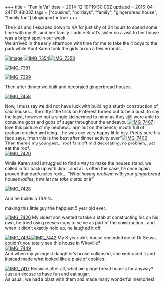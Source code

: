 +++
title = "Fun in Va"
date = 2014-12-19T19:30:00Z
updated = 2016-04-24T17:48:03Z
tags = ["cousins", "holidays", "family", "gingerbread house", "family fun"]
blogimport = true 
+++

The kids and I escaped down to VA for just shy of 24 hours to spend some time with my SIL and her family.  I adore Scott’s sister so a visit to her house was a bright spot in our week.     
We arrived in the early afternoon with time for me to take the 4 boys to the park while Aunt Karen took the girls to run a few errands.   



[![image](https://latc.s3.amazonaws.com/wp-content/uploads/2014/12/IMG_73751.jpg)](https://latc.s3.amazonaws.com/wp-content/uploads/2014/12/IMG_73751.jpg)
[![IMG_7354](https://latc.s3.amazonaws.com/wp-content/uploads/2014/12/IMG_73541.jpg "IMG_7354")](https://latc.s3.amazonaws.com/wp-content/uploads/2014/12/IMG_73541.jpg)[![IMG_7358](https://latc.s3.amazonaws.com/wp-content/uploads/2014/12/IMG_73581.jpg "IMG_7358")](https://latc.s3.amazonaws.com/wp-content/uploads/2014/12/IMG_73581.jpg)

[![IMG_7381](https://latc.s3.amazonaws.com/wp-content/uploads/2014/12/IMG_73811.jpg "IMG_7381")](https://latc.s3.amazonaws.com/wp-content/uploads/2014/12/IMG_73811.jpg)



[![IMG_7399](https://latc.s3.amazonaws.com/wp-content/uploads/2014/12/IMG_73991.jpg "IMG_7399")](https://latc.s3.amazonaws.com/wp-content/uploads/2014/12/IMG_73991.jpg)

Then after dinner we built and decorated gingerbread houses.  

[![IMG_7458](https://latc.s3.amazonaws.com/wp-content/uploads/2014/12/IMG_7458.jpg "IMG_7458")](https://latc.s3.amazonaws.com/wp-content/uploads/2014/12/IMG_7458.jpg)

Now, I must say we did not have luck with building a sturdy construction of said houses… the nifty little trick on Pinterest turned out to be a bust, to say the least, however not a single kid seemed to mind as they still were able to consume gobs and gobs of sugar throughout the endeavor.  [![IMG_7407](https://latc.s3.amazonaws.com/wp-content/uploads/2014/12/IMG_7407.jpg "IMG_7407")](https://latc.s3.amazonaws.com/wp-content/uploads/2014/12/IMG_7407.jpg)
I love this picture of my nephew… arm out on the bench, mouth full of graham cracker and icing… he was one very happy little boy.  Pretty sure his face says, “man this is the best after dinner activity ever”[![IMG_7402](https://latc.s3.amazonaws.com/wp-content/uploads/2014/12/IMG_7402.jpg "IMG_7402")](https://latc.s3.amazonaws.com/wp-content/uploads/2014/12/IMG_7402.jpg)  
Then there’s my youngest… roof falls off mid decorating, no problem, just eat the roof.  
[![IMG_7420](https://latc.s3.amazonaws.com/wp-content/uploads/2014/12/IMG_7420.jpg "IMG_7420")](https://latc.s3.amazonaws.com/wp-content/uploads/2014/12/IMG_7420.jpg)    

While Karen and I struggled to find a way to make the houses stand, we called in for back up with Jim… and as is often the case, he once again proved that dad/uncles rock… _“What having problem with your gingerbread houses ladies, here let me take a stab at it”_  

[![IMG_7428](https://latc.s3.amazonaws.com/wp-content/uploads/2014/12/IMG_7428.jpg "IMG_7428")](https://latc.s3.amazonaws.com/wp-content/uploads/2014/12/IMG_7428.jpg)

And he builds a TRAIN… 

making this little guy the happiest 5 year old ever.

[![IMG_7426](https://latc.s3.amazonaws.com/wp-content/uploads/2014/12/IMG_7426.jpg "IMG_7426")](https://latc.s3.amazonaws.com/wp-content/uploads/2014/12/IMG_7426.jpg)
My oldest son wanted to take a stab at constructing his on his own, he tried using reeses cups to serve as part of the construction…and when it didn’t exactly hold up, he laughed it off.    

 [![IMG_7434](https://latc.s3.amazonaws.com/wp-content/uploads/2014/12/IMG_7434.jpg "IMG_7434")](https://latc.s3.amazonaws.com/wp-content/uploads/2014/12/IMG_7434.jpg)[![IMG_7442](https://latc.s3.amazonaws.com/wp-content/uploads/2014/12/IMG_7442.jpg "IMG_7442")](https://latc.s3.amazonaws.com/wp-content/uploads/2014/12/IMG_7442.jpg)
My 8 year old’s house reminded me of Dr Seuss, couldn’t you totally see this house in Whoville?  
[![IMG_7449](https://latc.s3.amazonaws.com/wp-content/uploads/2014/12/IMG_7449.jpg "IMG_7449")](https://latc.s3.amazonaws.com/wp-content/uploads/2014/12/IMG_7449.jpg)  
And when my youngest daughter’s house collapsed, she embraced it and instead made what looked like a plate of cookies.   

[![IMG_7417](https://latc.s3.amazonaws.com/wp-content/uploads/2014/12/IMG_7417.jpg "IMG_7417")](https://latc.s3.amazonaws.com/wp-content/uploads/2014/12/IMG_7417.jpg)
Because after all, what are gingerbread houses for anyway?  Just an excuse to have fun and eat sugar.   
As usual, we had a blast with them and made many wonderful memories!
